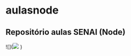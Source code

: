 # aulasnode

## Repositório aulas SENAI (Node) ##

![](![](![](https://dfilitto.blog.br/wp-content/uploads/2019/03/nodejs-new-pantone-black.png)
)
)
